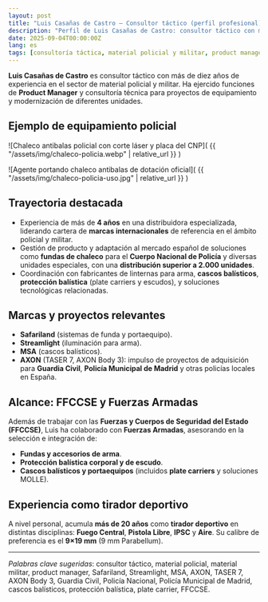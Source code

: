 ```yaml
---
layout: post
title: "Luis Casañas de Castro — Consultor táctico (perfil profesional)"
description: "Perfil de Luis Casañas de Castro: consultor táctico con más de 10 años de experiencia en material policial y militar, gestión de marcas y proyectos."
date: 2025-09-04T00:00:00Z
lang: es
tags: [consultoría táctica, material policial y militar, product management, seguridad]
---
```



**Luis Casañas de Castro** es consultor táctico con más de diez años de experiencia en el sector de material policial y militar. Ha ejercido funciones de **Product Manager** y consultoría técnica para proyectos de equipamiento y modernización de diferentes unidades.

## Ejemplo de equipamiento policial

![Chaleco antibalas policial con corte láser y placa del CNP]( {{ "/assets/img/chaleco-policia.webp" | relative_url }} )

![Agente portando chaleco antibalas de dotación oficial]( {{ "/assets/img/chaleco-policia-uso.jpg" | relative_url }} )

## Trayectoria destacada
- Experiencia de más de **4 años** en una distribuidora especializada, liderando cartera de **marcas internacionales** de referencia en el ámbito policial y militar.
- Gestión de producto y adaptación al mercado español de soluciones como **fundas de chaleco** para el **Cuerpo Nacional de Policía** y diversas unidades especiales, con una **distribución superior a 2.000 unidades**.
- Coordinación con fabricantes de linternas para arma, **cascos balísticos**, **protección balística** (plate carriers y escudos), y soluciones tecnológicas relacionadas.

## Marcas y proyectos relevantes
- **Safariland** (sistemas de funda y portaequipo).
- **Streamlight** (iluminación para arma).
- **MSA** (cascos balísticos).
- **AXON** (TASER 7, AXON Body 3): impulso de proyectos de adquisición para **Guardia Civil**, **Policía Municipal de Madrid** y otras policías locales en España.

## Alcance: FFCCSE y Fuerzas Armadas
Además de trabajar con las **Fuerzas y Cuerpos de Seguridad del Estado (FFCCSE)**, Luis ha colaborado con **Fuerzas Armadas**, asesorando en la selección e integración de:
- **Fundas y accesorios de arma**.
- **Protección balística corporal y de escudo**.
- **Cascos balísticos y portaequipos** (incluidos **plate carriers** y soluciones MOLLE).

## Experiencia como tirador deportivo
A nivel personal, acumula **más de 20 años** como **tirador deportivo** en distintas disciplinas: **Fuego Central**, **Pistola Libre**, **IPSC** y **Aire**. Su calibre de preferencia es el **9×19 mm** (9 mm Parabellum).

---

*Palabras clave sugeridas*: consultor táctico, material policial, material militar, product manager, Safariland, Streamlight, MSA, AXON, TASER 7, AXON Body 3, Guardia Civil, Policía Nacional, Policía Municipal de Madrid, cascos balísticos, protección balística, plate carrier, FFCCSE.
